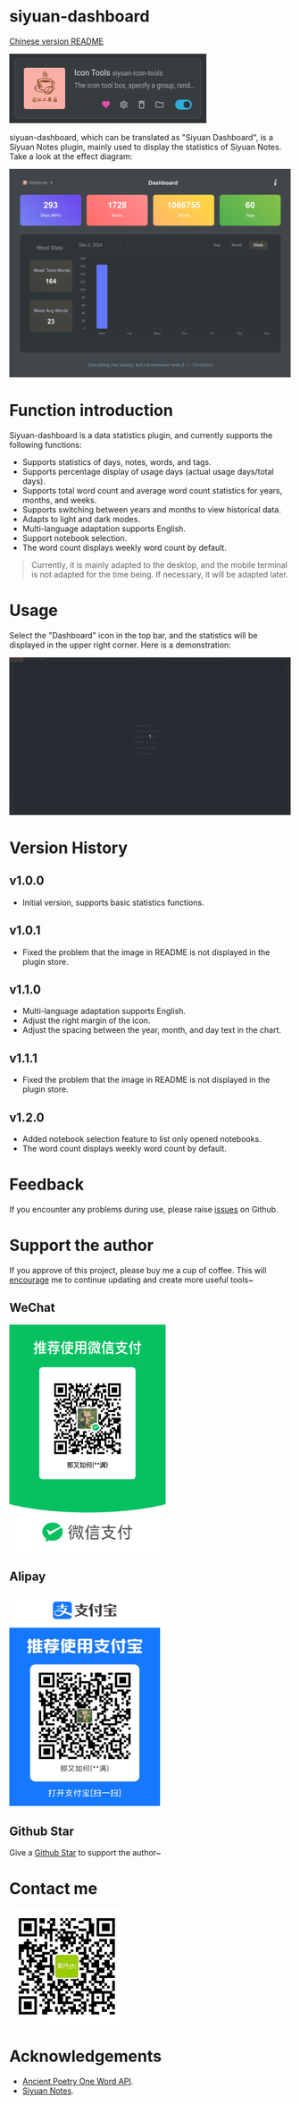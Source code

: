 # siyuan-dashboard

[Chinese version README](./README.md)

![siyuan-dashboard](logo-english.png)

siyuan-dashboard, which can be translated as "Siyuan Dashboard", is a Siyuan Notes plugin, mainly used to display the statistics of Siyuan Notes. Take a look at the effect diagram:

![siyuan-dashboard](preview-english.png)

# Function introduction

Siyuan-dashboard is a data statistics plugin, and currently supports the following functions:

- Supports statistics of days, notes, words, and tags.
- Supports percentage display of usage days (actual usage days/total days).
- Supports total word count and average word count statistics for years, months, and weeks.
- Supports switching between years and months to view historical data.
- Adapts to light and dark modes.
- Multi-language adaptation supports English.
- Support notebook selection.
- The word count displays weekly word count by default.

> Currently, it is mainly adapted to the desktop, and the mobile terminal is not adapted for the time being. If necessary, it will be adapted later.

# Usage

Select the "Dashboard" icon in the top bar, and the statistics will be displayed in the upper right corner. Here is a demonstration:

![siyuan-icon-tools](dashboard-usage-english.gif)

# Version History

## v1.0.0

- Initial version, supports basic statistics functions.

## v1.0.1

- Fixed the problem that the image in README is not displayed in the plugin store.

## v1.1.0

- Multi-language adaptation supports English.
- Adjust the right margin of the icon.
- Adjust the spacing between the year, month, and day text in the chart.

## v1.1.1

- Fixed the problem that the image in README is not displayed in the plugin store.

## v1.2.0

- Added notebook selection feature to list only opened notebooks.
- The word count displays weekly word count by default.
# Feedback

If you encounter any problems during use, please raise [issues](https://github.com/jzmanu/siyuan-dashboard/issues) on Github.

# Support the author

If you approve of this project, please buy me a cup of coffee. This will [encourage](https://afdian.com/a/jzman) me to continue updating and create more useful tools~

## WeChat

<img src="wechat.png" style="width: 280px; height: 406px; margin-left: 0;">

## Alipay

<img src="alipay.jpg" style="width: 270px; height: 381px; margin-left: 0;">

## Github Star

Give a [Github Star](https://github.com/jzmanu/siyuan-dashboard) to support the author~

# Contact me

![WeChat public account](gxz.png)

# Acknowledgements

- [Ancient Poetry One Word API](http://gushi.ci).
- [Siyuan Notes](https://b3log.org/siyuan).
